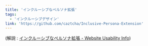 ```yaml
---
title: 'インクルーシブなペルソナ拡張'
tags:
  - 'インクルーシブデザイン'
link: 'https://github.com/caztcha/Inclusive-Persona-Extension'
---
```


(解説 : [インクルーシブなペルソナ拡張 - Website Usability Info](https://website-usability.info/2018/05/entry_180517.html))
